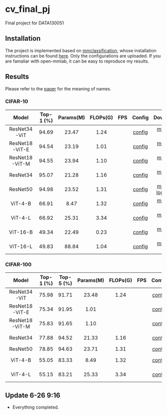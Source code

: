 # cv_final_pj
Final project for DATA130051

## Installation
The project is implemented based on [mmclassification](https://github.com/open-mmlab/mmclassification), whose installation instructions can be found [here](https://github.com/open-mmlab/mmclassification/blob/master/docs/install.md). Only the configurations are uploaded. If you are famaliar with open-mmlab, it can be easy to reproduce my results.

## Results
Please refer to the [paper](https://drive.google.com/file/d/1xtjBugR5Lr6QX6pLU_tfM0Ua2f9GB0Kt/view?usp=sharing) for the meaning of names.

### CIFAR-10
| Model          | Top-1 (%) | Params(M) | FLOPs(G) | FPS | Config                                               | Download                                       |
| :------------: | :-------: | :-------: | :------: | :-: |:---------------------------------------------------: | :-------------------------------------------:  |
| ResNet34-ViT   | 94.69     | 23.47     | 1.24     |     | [config](./configs/custom/resnet34_vit_cifar10.py)   | [model](https://drive.google.com/file/d/1m0R1qB2VF174jZXIDp-jvd1qqrxsGG3P/view?usp=sharing) \| [log](./logs/resnet34_vit_cifar10.log)
| ResNet18-ViT-E | 94.54     | 23.19     | 1.01     |     | [config](./configs/custom/resnet18_vit_E_cifar10.py) | [model](https://drive.google.com/file/d/1Td2hCA1AJ8brBcCm0at2LMgnHKIA_rLP/view?usp=sharing) \| [log](./logs/resnet18_vit_E_cifar10.log)
| ResNet18-ViT-M | 94.55     | 23.94     | 1.10     |     | [config](./configs/custom/resnet18_vit_M_cifar10.py) | [model](https://drive.google.com/file/d/1LYYhvdFN2V4kiP7mZ4PIcoim90nBUvOR/view?usp=sharing) \| [log](./logs/resnet18_vit_M_cifar10.log)
| ResNet34       | 95.07     | 21.28     | 1.16     |     | [config](./configs/custom/resnet34_cifar10.py)       | [model](https://drive.google.com/file/d/1Y3QceDhO3vTmKf0p0aigSHvG9Bkd5bmL/view?usp=sharing) \| [log](./logs/resnet34_cifar10.log)
| ResNet50       | 94.98     | 23.52     | 1.31     |     | [config](./configs/custom/resnet50_cifar10.py)       | [model](https://drive.google.com/file/d/1rdcUvyzUDv_KnTyusm7S7rOBtVUR-rR1/view?usp=sharing) \| [log](./logs/resnet50_cifar100.log) \| [log](./logs/resnet50_cifar10.log)
| ViT-4-B        | 66.91     | 8.47      | 1.32     |     | [config](./configs/custom/vit_4_B_cifar10.py)        | [model](https://drive.google.com/file/d/1Z_kyMss-ev382zU9AXeQYhO_qippaE41/view?usp=sharing) \| [log](./logs/vit_4_B_cifar10.log)
| ViT-4-L        | 66.92     | 25.31     | 3.34     |     | [config](./configs/custom/vit_4_L_cifar10.py)        | [model](https://drive.google.com/file/d/15s_KMobs6XK8TPsXz17AYobpN9w3UR0Z/view?usp=sharing) \| [log](./logs/vit_4_L_cifar10.log)
| ViT-16-B       | 49.34     | 22.49     | 0.23     |     | [config](./configs/custom/vit_16_B_cifar10.py)       | [model](https://drive.google.com/file/d/1tul4hsNQTqL6PA1rMB8ZKM2rpJ1ujNiL/view?usp=sharing) \| [log](./logs/vit_16_B_cifar10.log)
| ViT-16-L       | 49.83     | 88.84     | 1.04     |     | [config](./configs/custom/vit_16_L_cifar10.py)       | [model](https://drive.google.com/file/d/1RhFzgw13y74xZTbQvpfqFMRIzvzuCjIr/view?usp=sharing) \| [log](./logs/vit_16_L_cifar10.log)


### CIFAR-100
| Model          | Top-1 (%) | Top-5 (%) |  Params(M) | FLOPs(G) | FPS | Config                                                | Download                                       |
| :------------: | :-------: | :-------: | :--------: | :------: | :-: |:----------------------------------------------------: | :-------------------------------------------:  |
| ResNet34-ViT   | 75.98     | 91.71     | 23.48      | 1.24     |      | [config](./configs/custom/resnet34_vit_cifar100.py)   | [model](https://drive.google.com/file/d/1B_l9PtrGD0x5QXK1GNM-E_mPx8dk3fXT/view?usp=sharing) \| [log](./logs/resnet34_vit_cifar100.log)
| ResNet18-ViT-E | 75.34     | 91.95     | 1.01       |          |      | [config](./configs/custom/resnet18_vit_E_cifar100.py) | [model](https://drive.google.com/file/d/1-4WttHsm2Q8UVRCZsIJsJTbHwwtdIvCb/view?usp=sharing) \| [log](./logs/resnet18_vit_E_cifar100.log)
| ResNet18-ViT-M | 75.83     | 91.65     | 1.10       |          |      | [config](./configs/custom/resnet18_vit_M_cifar100.py) | [model](https://drive.google.com/file/d/1RyExIZ9Y7odL_N4wrP1Iw7-eThuZ2lIV/view?usp=sharing) \| [log](./logs/resnet18_vit_M_cifar100.log)
| ResNet34       | 77.88     | 94.52     | 21.33      | 1.16     |      | [config](./configs/custom/resnet34_cifar100.py)       | [model](https://drive.google.com/file/d/14Fv7X2N_VZYF7eG6T-lXUYOM-kcwU7Du/view?usp=sharing) \| [log](./logs/resnet34_cifar100.log)
| ResNet50       | 78.85     | 94.63     | 23.71      | 1.31     |      | [config](./configs/custom/resnet50_cifar100.py)       | [model](https://drive.google.com/file/d/1wymVRqp-Q5oe6VfqwW8KT0P1PUiRC4C5/view?usp=sharing)
| ViT-4-B        | 55.05     | 83.33     | 8.49       | 1.32     |      | [config](./configs/custom/vit_4_B_cifar100.py)        | [model](https://drive.google.com/file/d/10K2DTIppVdLcdqoNZaa8JXFRrj9vBMEI/view?usp=sharing) \| [log](./logs/vit_4_B_cifar100.log)
| ViT-4-L        | 55.15     | 83.21     | 25.33      | 3.34     |      | [config](./configs/custom/vit_4_L_cifar100.py)        | [model](https://drive.google.com/file/d/1RpbdNWi7Yiy5z5bvfteLr06eNgsoXe_i/view?usp=sharing) \| [log](./logs/vit_4_L_cifar100.log)

## Update 6-26 9:16
- Everything completed.
